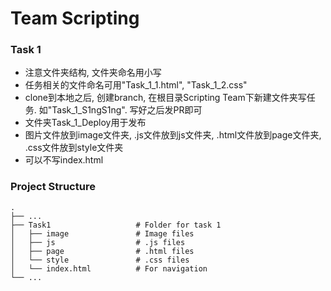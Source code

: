 # Team Scripting

### Task 1
* 注意文件夹结构, 文件夹命名用小写
* 任务相关的文件命名可用"Task_1_1.html", "Task_1_2.css"
* clone到本地之后, 创建branch, 在根目录Scripting Team下新建文件夹写任务. 如"Task_1_S1ngS1ng". 写好之后发PR即可
* 文件夹Task_1_Deploy用于发布
* 图片文件放到image文件夹, .js文件放到js文件夹, .html文件放到page文件夹, .css文件放到style文件夹
* 可以不写index.html

### Project Structure
    .
    ├── ...
    ├── Task1                   # Folder for task 1
    │   ├── image               # Image files
    │   ├── js                  # .js files
    │   ├── page                # .html files
    │   └── style               # .css files
    │   └── index.html          # For navigation
    └── ...
